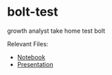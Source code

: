 # bolt-test
 growth analyst take home test bolt
 
 Relevant Files: 
 
 - [Notebook]([https://github.com/jlousada315/bolt-test#:~:text=4%20days%20ago-,bolt%2Djl.ipynb,-Update%20bolt%2Djl](https://github.com/jlousada315/bolt-test/blob/main/bolt-jl.ipynb))
 - [Presentation]([https://github.com/jlousada315/bolt-test#:~:text=4%20days%20ago-,Bolt%20Challenge.pdf,-Update%20Bolt%20Challenge](https://github.com/jlousada315/bolt-test/blob/main/Bolt%20Challenge.pdf))
